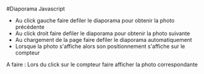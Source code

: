#Diaporama Javascript
- Au click gauche faire defiler le diaporama pour obtenir la photo précèdente
- Au click droit faire defiler le diaporama pour obtenir la photo suivante
- Au chargement de la page faire defiler le diaporama automatiquement
- Lorsque la photo s'affiche alors son positionnement s'affiche sur le compteur


A faire :
Lors du click sur le compteur faire afficher la photo correspondante